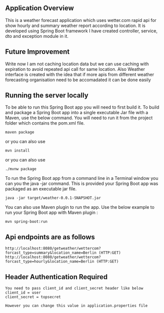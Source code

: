 ## Application Overview ##

This is a weather forecast application which uses wetter.com rapid api for show hourly and summary weather report according to location. It is developed using Spring Boot framework
I have created controller, service, dto and exception module in it. 

## Future Improvement ##

Write now I am not caching location data but we can use caching with expiration to avoid repeated api call 
for same location. 
Also Weather interface is created with the idea that if more apis from different weather forecasting organisation need to be accomadated it can be done easily


## Running the server locally ##
To be able to run this Spring Boot app you will need to first build it. To build and package a Spring Boot app into a single executable Jar file with a Maven, use the below command. You will need to run it from the project folder which contains the pom.xml file.

```
maven package
```
or you can also use

```
mvn install
```

or you can also use 

```
./mvnw package
```

To run the Spring Boot app from a command line in a Terminal window you can you the java -jar command. This is provided your Spring Boot app was packaged as an executable jar file.

```
java -jar target/weather-0.0.1-SNAPSHOT.jar
```

You can also use Maven plugin to run the app. Use the below example to run your Spring Boot app with Maven plugin :

```
mvn spring-boot:run
```





## Api endpoints are as follows  ##
``````
http://localhost:8080/getweather/wettercom?forcast_type=summary&location_name=Berlin (HTTP:GET)
http://localhost:8080/getweather/wettercom?forcast_type=hourly&location_name=Berlin (HTTP:GET)

``````

## Header Authentication Required ##

```
You need to pass client_id and client_secret header like below
client_id = user
client_secret = topsecret

However you can change this value in application.properties file
```


